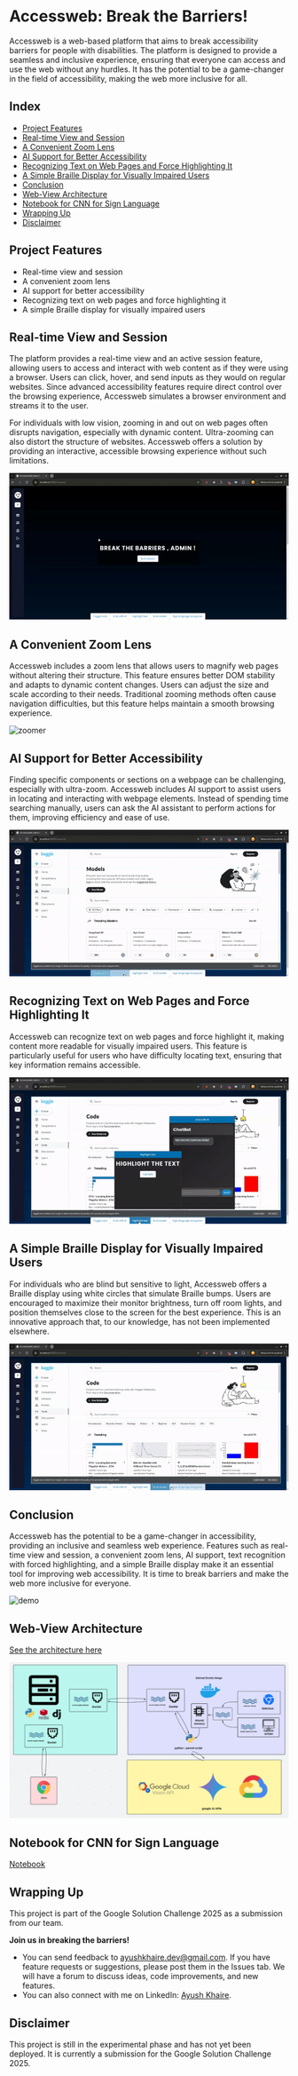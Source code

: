 # Accessweb: Break the Barriers!

Accessweb is a web-based platform that aims to break accessibility barriers for people with disabilities. The platform is designed to provide a seamless and inclusive experience, ensuring that everyone can access and use the web without any hurdles. It has the potential to be a game-changer in the field of accessibility, making the web more inclusive for all.

## Index
- [Project Features](#project-features)
- [Real-time View and Session](#real-time-view-and-session)
- [A Convenient Zoom Lens](#a-convenient-zoom-lens)
- [AI Support for Better Accessibility](#ai-support-for-better-accessibility)
- [Recognizing Text on Web Pages and Force Highlighting It](#recognizing-text-on-web-pages-and-force-highlighting-it)
- [A Simple Braille Display for Visually Impaired Users](#a-simple-braille-display-for-visually-impaired-users)
- [Conclusion](#conclusion)
- [Web-View Architecture](#web-view-architecture)
- [Notebook for CNN for Sign Language](#notebook-for-cnn-for-sign-language)
- [Wrapping Up](#wrapping-up)
- [Disclaimer](#disclaimer)

## Project Features
- Real-time view and session
- A convenient zoom lens
- AI support for better accessibility
- Recognizing text on web pages and force highlighting it
- A simple Braille display for visually impaired users

## Real-time View and Session
The platform provides a real-time view and an active session feature, allowing users to access and interact with web content as if they were using a browser. Users can click, hover, and send inputs as they would on regular websites. Since advanced accessibility features require direct control over the browsing experience, Accessweb simulates a browser environment and streams it to the user. 

For individuals with low vision, zooming in and out on web pages often disrupts navigation, especially with dynamic content. Ultra-zooming can also distort the structure of websites. Accessweb offers a solution by providing an interactive, accessible browsing experience without such limitations.

![session](/assets/general/1_session_screen-captureonline-video-cutter.com-ezgif.com-effects.gif)

## A Convenient Zoom Lens
Accessweb includes a zoom lens that allows users to magnify web pages without altering their structure. This feature ensures better DOM stability and adapts to dynamic content changes. Users can adjust the size and scale according to their needs. Traditional zooming methods often cause navigation difficulties, but this feature helps maintain a smooth browsing experience.

![zoomer](/assets/general/2_view_lens_screen-captureonline-video-cutter.com-ezgif.com-video-to-gif-converter.gif)

## AI Support for Better Accessibility
Finding specific components or sections on a webpage can be challenging, especially with ultra-zoom. Accessweb includes AI support to assist users in locating and interacting with webpage elements. Instead of spending time searching manually, users can ask the AI assistant to perform actions for them, improving efficiency and ease of use.

![AI](/assets/general/3_ai_intigration_screen-captureonline-video-cutter.com-ezgif.com-video-to-gif-converter.gif)

## Recognizing Text on Web Pages and Force Highlighting It
Accessweb can recognize text on web pages and force highlight it, making content more readable for visually impaired users. This feature is particularly useful for users who have difficulty locating text, ensuring that key information remains accessible.

![text](/assets/general/4_identify_text_screen-captureonline-video-cutter.com-ezgif.com-video-to-gif-converter.gif)

## A Simple Braille Display for Visually Impaired Users
For individuals who are blind but sensitive to light, Accessweb offers a Braille display using white circles that simulate Braille bumps. Users are encouraged to maximize their monitor brightness, turn off room lights, and position themselves close to the screen for the best experience. This is an innovative approach that, to our knowledge, has not been implemented elsewhere.

![braille](/assets/general/5_brail_supporter_screen-captureonline-video-cutter.com.mp4screen-captureonline-video-cutter.com-ezgif.com-video-to-gif-converter.gif)

## Conclusion
Accessweb has the potential to be a game-changer in accessibility, providing an inclusive and seamless web experience. Features such as real-time view and session, a convenient zoom lens, AI support, text recognition with forced highlighting, and a simple Braille display make it an essential tool for improving web accessibility. It is time to break barriers and make the web more inclusive for everyone.

![demo](/assets/general/6_general_look_screen-captureonline-video-cutter.com-ezgif.com-video-to-gif-converter.gif)

## Web-View Architecture
[See the architecture here](https://lucid.app/lucidspark/7044d1a6-f60a-4ab3-a537-eb9b786a9b12/edit?viewport_loc=-2639,-606,4644,2225,0_0&invitationId=inv_b43b5b8e-a2eb-4b9c-b0b5-8efc91c15dbc)

![Web-View Architecture](assets/code/Screenshot%20from%202025-02-27%2021-53-05.png)

## Notebook for CNN for Sign Language
[Notebook](https://www.kaggle.com/code/ayushkhaire/asl-cnn)

## Wrapping Up
This project is part of the Google Solution Challenge 2025 as a submission from our team.

**Join us in breaking the barriers!**
- You can send feedback to ayushkhaire.dev@gmail.com. If you have feature requests or suggestions, please post them in the Issues tab. We will have a forum to discuss ideas, code improvements, and new features.
- You can also connect with me on LinkedIn: [Ayush Khaire](https://www.linkedin.com/in/ayushkhaire/).

## Disclaimer
This project is still in the experimental phase and has not yet been deployed. It is currently a submission for the Google Solution Challenge 2025.
